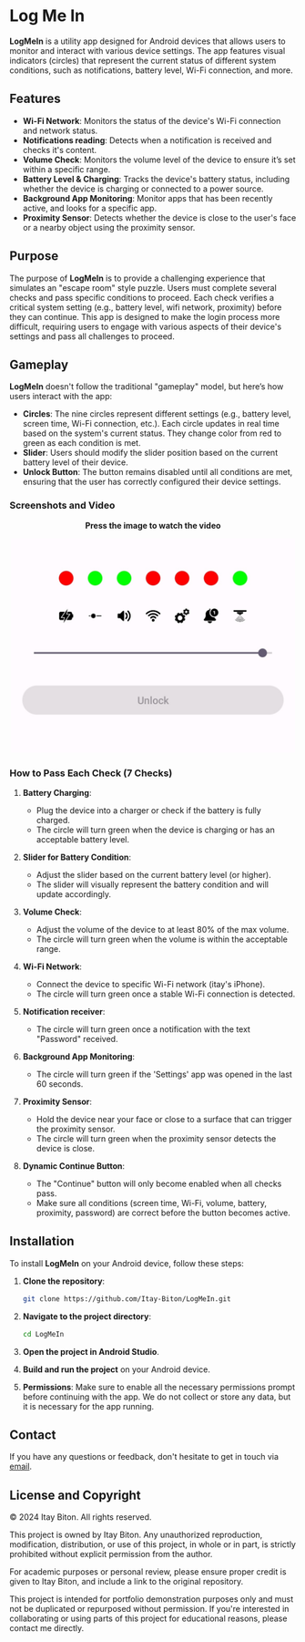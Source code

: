 # Log Me In

**LogMeIn** is a utility app designed for Android devices that allows users to monitor and interact with various device settings. The app features visual indicators (circles) that represent the current status of different system conditions, such as notifications, battery level, Wi-Fi connection, and more.

## Features

- **Wi-Fi Network**: Monitors the status of the device's Wi-Fi connection and network status.
- **Notifications reading**: Detects when a notification is received and checks it's content.
- **Volume Check**: Monitors the volume level of the device to ensure it’s set within a specific range.
- **Battery Level & Charging**: Tracks the device's battery status, including whether the device is charging or connected to a power source.
- **Background App Monitoring**: Monitor apps that has been recently active, and looks for a specific app.
- **Proximity Sensor**: Detects whether the device is close to the user's face or a nearby object using the proximity sensor.

## Purpose

The purpose of **LogMeIn** is to provide a challenging experience that simulates an "escape room" style puzzle. Users must complete several checks and pass specific conditions to proceed. Each check verifies a critical system setting (e.g., battery level, wifi network, proximity) before they can continue. This app is designed to make the login process more difficult, requiring users to engage with various aspects of their device's settings and pass all challenges to proceed.

## Gameplay

**LogMeIn** doesn't follow the traditional "gameplay" model, but here’s how users interact with the app:

- **Circles**: The nine circles represent different settings (e.g., battery level, screen time, Wi-Fi connection, etc.). Each circle updates in real time based on the system's current status. They change color from red to green as each condition is met.
- **Slider**: Users should modify the slider position based on the current battery level of their device.
- **Unlock Button**: The button remains disabled until all conditions are met, ensuring that the user has correctly configured their device settings.

### Screenshots and Video
<p align="center">
   <b>Press the image to watch the video</b>
</p>
<p align="center">
   <a href="https://youtube.com/shorts/pRTsCHXi1MA?si=r-ejw7-6CcBskHZC">
    <img src="./Page.jpg" alt="Watch the video" width="500">
   </a>
</p>

### How to Pass Each Check (7 Checks)


1. **Battery Charging**:
   - Plug the device into a charger or check if the battery is fully charged.
   - The circle will turn green when the device is charging or has an acceptable battery level.

2. **Slider for Battery Condition**:
   - Adjust the slider based on the current battery level (or higher).
   - The slider will visually represent the battery condition and will update accordingly.

3. **Volume Check**:
   - Adjust the volume of the device to at least 80% of the max volume.
   - The circle will turn green when the volume is within the acceptable range.

4. **Wi-Fi Network**:
   - Connect the device to specific Wi-Fi network (itay's iPhone).
   - The circle will turn green once a stable Wi-Fi connection is detected.

5. **Notification receiver**:
   - The circle will turn green once a notification with the text "Password" received.

6. **Background App Monitoring**:
   - The circle will turn green if the 'Settings' app was opened in the last 60 seconds.

7. **Proximity Sensor**:
   - Hold the device near your face or close to a surface that can trigger the proximity sensor.
   - The circle will turn green when the proximity sensor detects the device is close.

8. **Dynamic Continue Button**:
   - The "Continue" button will only become enabled when all checks pass.
   - Make sure all conditions (screen time, Wi-Fi, volume, battery, proximity, password) are correct before the button becomes active.

## Installation

To install **LogMeIn** on your Android device, follow these steps:

1. **Clone the repository**:
   ```bash
   git clone https://github.com/Itay-Biton/LogMeIn.git
   ```

2. **Navigate to the project directory**:
   ```bash
   cd LogMeIn
   ```

3. **Open the project in Android Studio**.

4. **Build and run the project** on your Android device.

5. **Permissions**: Make sure to enable all the necessary permissions prompt before continuing with the app. We do not collect or store any data, but it is necessary for the app running.

## Contact

If you have any questions or feedback, don't hesitate to get in touch via [email](mailto:itaybit10@gmail.com).

## License and Copyright

© 2024 Itay Biton. All rights reserved.

This project is owned by Itay Biton. Any unauthorized reproduction, modification, distribution, or use of this project, in whole or in part, is strictly prohibited without explicit permission from the author.

For academic purposes or personal review, please ensure proper credit is given to Itay Biton, and include a link to the original repository.

This project is intended for portfolio demonstration purposes only and must not be duplicated or repurposed without permission. If you're interested in collaborating or using parts of this project for educational reasons, please contact me directly.
